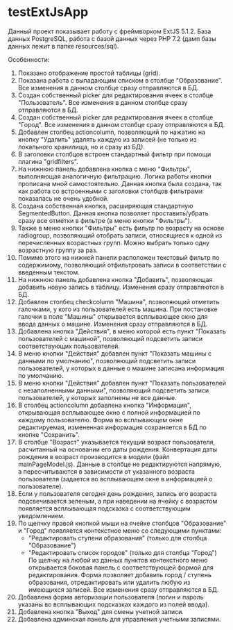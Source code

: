 # testExtJsApp

Данный проект показывает работу с фреймворком ExtJS 5.1.2.
База данных PostgreSQL, работа с базой данных через PHP 7.2 (дамп базы данных лежит в папке resources/sql).

Особенности:
1. Показано отображение простой таблицы (grid).
2. Показана работа с выпадающим списком в столбце "Образование". Все изменения в данном столбце сразу отправляются в БД.
3. Создан собственный picker для редактирования ячеек в столбце "Пользователь". Все изменения в данном столбце сразу отправляются в БД.
4. Создан собственный picker для редактирования ячеек в столбце "Город". Все изменения в данном столбце сразу отправляются в БД.
5. Добавлен столбец actioncolumn, позволяющий по нажатию на кнопку "Удалить" удалять каждую из записей (не только из локального хранилища, но и сразу из БД).
6. В заголовки столбцов встроен стандартный фильтр при помощи плагина "gridfilters".
7. На нижнюю панель добавлена кнопка с меню "Фильтры", выполняющая аналогичную фильтрацию. Логика работы кнопки прописана мной самостоятельно.
   Данная кнопка была создана, так как работа со встроенными с заголовки столбцов фильтрами показалась не очень удобной.
8. Создана собственная кнопка, расширяющая стандартную SegmentedButton. Данная кнопка позволяет проставить/убрать сразу все отметки
   в фильтре (в меню кнопки "Фильтры").
9. Также в меню кнопки "Фильтры" есть фильтр по возрасту на основе radiogroup, позволяющий отобрать записи, относящиеся к одной из перечисленных возрастных групп. Можно выбрать только одну возрастную группу за раз.
10. Помимо этого на нижней панели расположен текстовый фильтр по содержимому, позволяющий отфильтровать записи в соответствии с введенным текстом.
11. На нижнюю панель добавлена кнопка "Добавить", позволяющая добавить новую запись в таблицу. Изменения сразу отправляются в БД.
12. Добавлен столбец checkcolumn "Машина", позволяющий отметить галочками, у кого из пользователей есть машина. При постановке галочки в поле "Машины" открывается всплывающее окно для ввода данных о машине. Изменения сразу отправляются в БД.
13. Добавлена кнопка "Действия", в меню которой есть пункт "Показать пользователей с машиной", позволяющий подсветить записи соответствующих пользователей.
14. В меню кнопки "Действия" добавлен пункт "Показать машины с данными по умолчанию", позволяющий подсветить записи пользователей, у которых в данные о машине записана информация по умолчанию.
15. В меню кнопки "Действия" добавлен пункт "Показать пользователей с незаполненными данными", позволяющий подсветить записи пользователей, у которых заполнены не все данные.
16. В столбец actioncolumn добавлена кнопка "Информация", открывающая всплывающее окно с полной информацией по каждому пользователю. Форма во всплывающем окне редактируемая, измененная информация сохраняется в БД по кнопке "Сохранить".
17. В столбце "Возраст" указывается текущий возраст пользователя, расчитанный на основании его даты рождения. Конвертация даты рождения в возраст производится в модели (файл mainPageModel.js). Данные в столбце не редактируются напрямую, а пересчитываются в зависимости от указанного возраста пользователя (задается во всплывающем окне в информацией о пользователе).
18. Если у пользователя сегодня день рождения, запись его возраста подсвечивается зеленым, а при наведении на ячейку с возрастом появляется всплывающая подсказка с соответствующим уведомлением.
19. По щелчку правой кнопкой мыши на ячейке столбцов "Образование" и "Город" появляется контекстное меню со следующими пунктами:
    - "Редактировать ступени образования" (только для столбца "Образование")
    - "Редактировать список городов" (только для столбца "Город")<br>
По щелчку на любой из данных пунктов контекстного меню открывается боковая панель с соответствующей формой для редактирования. Форма позволяет добавить город / ступень образования, отредактировать или удалить любую из имеющихся записей. Все изменения сразу отправляются в БД.
20.  Добавлена форма авторизации пользователя (логин и пароль указаны во всплывающих подсказках каждого из полей ввода).
21.  Добавлена кнопка "Выход" для смены учетной записи.
22.  Добавлена админская панель для управления учетными записями.
